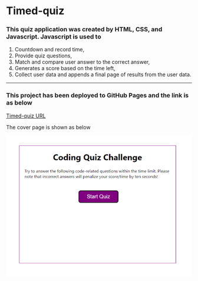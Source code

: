 # Timed-quiz

### This quiz application was created by HTML, CSS, and Javascript. Javascript is used to 

1. Countdown and record time,
2. Provide quiz questions,
3. Match and compare user answer to the correct answer,
4. Generates a score based on the time left,
5. Collect user data and appends a final page of results from the user data. 

---

### This project has been deployed to GitHub Pages and the link is as below

[Timed-quiz URL](https://kittenknight06.github.io/timed-quiz/index.html)

The cover page is shown as below

![image](assets/pics/cover.png)

